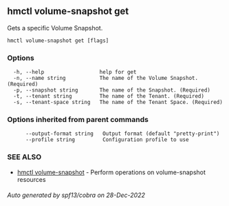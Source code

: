 ## hmctl volume-snapshot get

Gets a specific Volume Snapshot.

```
hmctl volume-snapshot get [flags]
```

### Options

```
  -h, --help                  help for get
  -n, --name string           The name of the Volume Snapshot. (Required)
  -p, --snapshot string       The name of the Snapshot. (Required)
  -t, --tenant string         The name of the Tenant. (Required)
  -s, --tenant-space string   The name of the Tenant Space. (Required)
```

### Options inherited from parent commands

```
      --output-format string   Output format (default "pretty-print")
      --profile string         Configuration profile to use
```

### SEE ALSO

* [hmctl volume-snapshot](hmctl_volume-snapshot.md)	 - Perform operations on volume-snapshot resources

###### Auto generated by spf13/cobra on 28-Dec-2022
